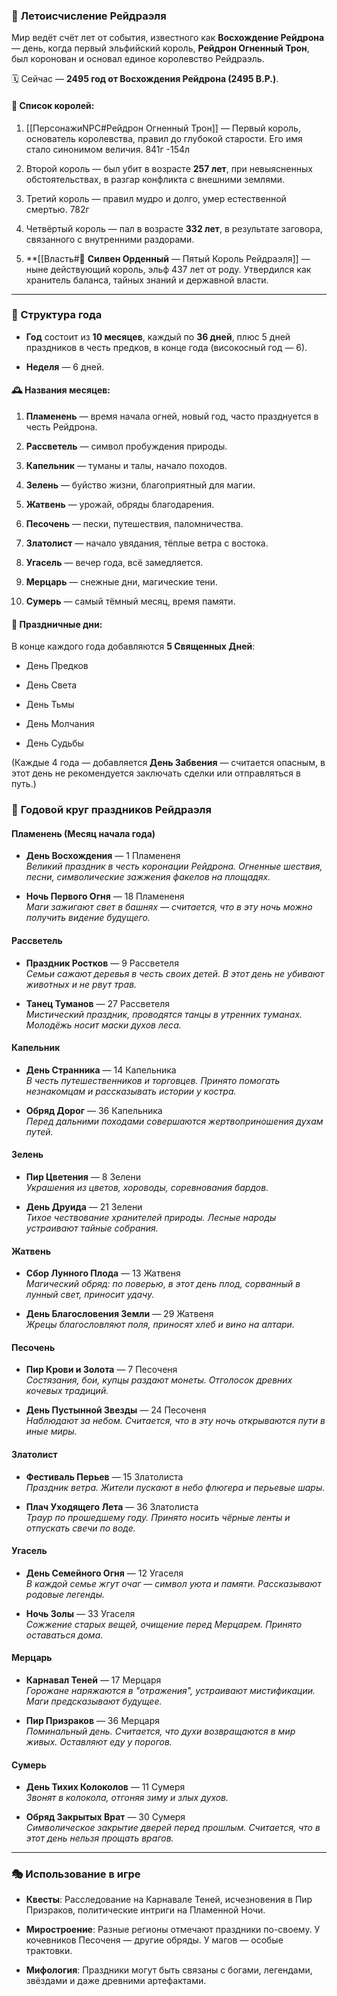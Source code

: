 ### 📜 **Летоисчисление Рейдраэля**

Мир ведёт счёт лет от события, известного как **Восхождение Рейдрона** — день, когда первый эльфийский король, **Рейдрон Огненный Трон**, был коронован и основал единое королевство Рейдраэль.

🗓️ Сейчас — **2495 год от Восхождения Рейдрона (2495 В.Р.)**.

#### 👑 Список королей:

1. [[ПерсонажиNPC#Рейдрон Огненный Трон]] — Первый король, основатель королевства, правил до глубокой старости. Его имя стало синонимом величия. 841г -154л
    
2. Второй король — был убит в возрасте **257 лет**, при невыясненных обстоятельствах, в разгар конфликта с внешними землями.
    
3. Третий король — правил мудро и долго, умер естественной смертью. 782г
    
4. Четвёртый король — пал в возрасте **332 лет**, в результате заговора, связанного с внутренними раздорами.
    
5. **[[Власть#👑 **Силвен Орденный** — Пятый Король Рейдраэля]] — ныне действующий король, эльф 437 лет от роду. Утвердился как хранитель баланса, тайных знаний и державной власти.
    

---

### 📅 Структура года

- **Год** состоит из **10 месяцев**, каждый по **36 дней**, плюс 5 дней праздников в честь предков, в конце года (високосный год — 6).
    
- **Неделя** — 6 дней.
    

#### 🕰️ Названия месяцев:

1. **Пламенень** — время начала огней, новый год, часто празднуется в честь Рейдрона.
    
2. **Рассветель** — символ пробуждения природы.
    
3. **Капельник** — туманы и талы, начало походов.
    
4. **Зелень** — буйство жизни, благоприятный для магии.
    
5. **Жатвень** — урожай, обряды благодарения.
    
6. **Песочень** — пески, путешествия, паломничества.
    
7. **Златолист** — начало увядания, тёплые ветра с востока.
    
8. **Угасель** — вечер года, всё замедляется.
    
9. **Мерцарь** — снежные дни, магические тени.
    
10. **Сумерь** — самый тёмный месяц, время памяти.
    

#### 🌟 Праздничные дни:

В конце каждого года добавляются **5 Священных Дней**:

- День Предков
    
- День Света
    
- День Тьмы
    
- День Молчания
    
- День Судьбы
    

(Каждые 4 года — добавляется **День Забвения** — считается опасным, в этот день не рекомендуется заключать сделки или отправляться в путь.)

### 🎉 **Годовой круг праздников Рейдраэля**

#### **Пламенень** (Месяц начала года)

- **День Восхождения** — 1 Пламененя  
    _Великий праздник в честь коронации Рейдрона. Огненные шествия, песни, символические зажжения факелов на площадях._
    
- **Ночь Первого Огня** — 18 Пламененя  
    _Маги зажигают свет в башнях — считается, что в эту ночь можно получить видение будущего._
    

#### **Рассветель**

- **Праздник Ростков** — 9 Рассветеля  
    _Семьи сажают деревья в честь своих детей. В этот день не убивают животных и не рвут трав._
    
- **Танец Туманов** — 27 Рассветеля  
    _Мистический праздник, проводятся танцы в утренних туманах. Молодёжь носит маски духов леса._
    

#### **Капельник**

- **День Странника** — 14 Капельника  
    _В честь путешественников и торговцев. Принято помогать незнакомцам и рассказывать истории у костра._
    
- **Обряд Дорог** — 36 Капельника  
    _Перед дальними походами совершаются жертвоприношения духам путей._
    

#### **Зелень**

- **Пир Цветения** — 8 Зелени  
    _Украшения из цветов, хороводы, соревнования бардов._
    
- **День Друида** — 21 Зелени  
    _Тихое чествование хранителей природы. Лесные народы устраивают тайные собрания._
    

#### **Жатвень**

- **Сбор Лунного Плода** — 13 Жатвеня  
    _Магический обряд: по поверью, в этот день плод, сорванный в лунный свет, приносит удачу._
    
- **День Благословения Земли** — 29 Жатвеня  
    _Жрецы благословляют поля, приносят хлеб и вино на алтари._
    

#### **Песочень**

- **Пир Крови и Золота** — 7 Песоченя  
    _Состязания, бои, купцы раздают монеты. Отголосок древних кочевых традиций._
    
- **День Пустынной Звезды** — 24 Песоченя  
    _Наблюдают за небом. Считается, что в эту ночь открываются пути в иные миры._
    

#### **Златолист**

- **Фестиваль Перьев** — 15 Златолиста  
    _Праздник ветра. Жители пускают в небо флюгера и перьевые шары._
    
- **Плач Уходящего Лета** — 36 Златолиста  
    _Траур по прошедшему году. Принято носить чёрные ленты и отпускать свечи по воде._
    

#### **Угасель**

- **День Семейного Огня** — 12 Угаселя  
    _В каждой семье жгут очаг — символ уюта и памяти. Рассказывают родовые легенды._
    
- **Ночь Золы** — 33 Угаселя  
    _Сожжение старых вещей, очищение перед Мерцарем. Принято оставаться дома._
    

#### **Мерцарь**

- **Карнавал Теней** — 17 Мерцаря  
    _Горожане наряжаются в "отражения", устраивают мистификации. Маги предсказывают будущее._
    
- **Пир Призраков** — 36 Мерцаря  
    _Поминальный день. Считается, что духи возвращаются в мир живых. Оставляют еду у порогов._
    

#### **Сумерь**

- **День Тихих Колоколов** — 11 Сумеря  
    _Звонят в колокола, отгоняя зиму и злых духов._
    
- **Обряд Закрытых Врат** — 30 Сумеря  
    _Символическое закрытие дверей перед прошлым. Считается, что в этот день нельзя прощать врагов._
    

---

### 🎭 Использование в игре

- **Квесты**: Расследование на Карнавале Теней, исчезновения в Пир Призраков, политические интриги на Пламенной Ночи.
    
- **Миростроение**: Разные регионы отмечают праздники по-своему. У кочевников Песоченя — другие обряды. У магов — особые трактовки.
    
- **Мифология**: Праздники могут быть связаны с богами, легендами, звёздами и даже древними артефактами.